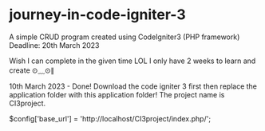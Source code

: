 # journey-in-code-igniter-3
A simple CRUD program created using CodeIgniter3 (PHP framework)
Deadline: 20th March 2023

Wish I can complete in the given time LOL
I only have 2 weeks to learn and create ⊙﹏⊙∥



10th March 2023 -
Done!
Download the code igniter 3 first then replace the application folder with this application folder!
The project name is CI3project.


$config['base_url'] = 'http://localhost/CI3project/index.php/';

